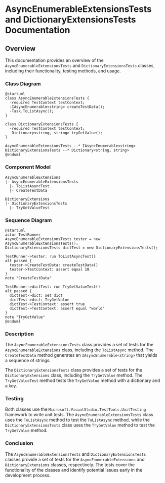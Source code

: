 # AsyncEnumerableExtensionsTests and DictionaryExtensionsTests Documentation

## Overview

This documentation provides an overview of the `AsyncEnumerableExtensionsTests` and `DictionaryExtensionsTests` classes, including their functionality, testing methods, and usage.

### Class Diagram

```plantuml
@startuml
class AsyncEnumerableExtensionsTests {
  -required TestContext testContext;
  -IAsyncEnumerable<string> createTestData();
  -Task.ToListAsync();
}

class DictionaryExtensionsTests {
  -required TestContext testContext;
  -Dictionary<string, string> tryGetValue();
}

AsyncEnumerableExtensionsTests --* IAsyncEnumerable<string>
DictionaryExtensionsTests --* Dictionary<string, string>
@enduml
```

### Component Model

```
AsyncEnumerableExtensions
|- AsyncEnumerableExtensionsTests
  |- ToListAsyncTest
  |- CreateTestData

DictionaryExtensions
|- DictionaryExtensionsTests
  |- TryGetValueTest
```

### Sequence Diagram

```plantuml
@startuml
actor TestRunner
AsyncEnumerableExtensionsTests tester = new AsyncEnumerableExtensionsTests();
DictionaryExtensionsTests dictTest = new DictionaryExtensionsTests();

TestRunner->tester: run ToListAsyncTest()
alt passed {
  tester->CreateTestData: createTestData()
  tester->TestContext: assert equal 10
}
note "CreateTestData"

TestRunner->dictTest: run TryGetValueTest()
alt passed {
  dictTest->dict: set dict
  dictTest->dict: TryGetValue
  dictTest->TestContext: assert true
  dictTest->TestContext: assert equal "world"
}
note "TryGetValue"
@enduml
```

### Description

The `AsyncEnumerableExtensionsTests` class provides a set of tests for the `AsyncEnumerableExtensions` class, including the `ToListAsync` method. The `CreateTestData` method generates an `IAsyncEnumerable<string>` that yields a sequence of strings.

The `DictionaryExtensionsTests` class provides a set of tests for the `DictionaryExtensions` class, including the `TryGetValue` method. The `TryGetValueTest` method tests the `TryGetValue` method with a dictionary and a key.

### Testing

Both classes use the `Microsoft.VisualStudio.TestTools.UnitTesting` framework to write unit tests. The `AsyncEnumerableExtensionsTests` class uses the `ToListAsync` method to test the `ToListAsync` method, while the `DictionaryExtensionsTests` class uses the `TryGetValue` method to test the `TryGetValue` method.

### Conclusion

The `AsyncEnumerableExtensionsTests` and `DictionaryExtensionsTests` classes provide a set of tests for the `AsyncEnumerableExtensions` and `DictionaryExtensions` classes, respectively. The tests cover the functionality of the classes and identify potential issues early in the development process.